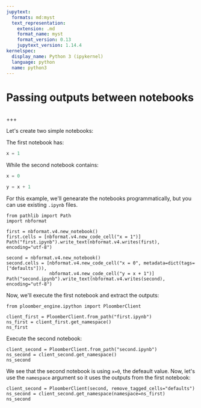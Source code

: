 ```yaml
---
jupytext:
  formats: md:myst
  text_representation:
    extension: .md
    format_name: myst
    format_version: 0.13
    jupytext_version: 1.14.4
kernelspec:
  display_name: Python 3 (ipykernel)
  language: python
  name: python3
---
```


# Passing outputs between notebooks

```{versionadded} 0.0.22
```

+++

Let's create two simple notebooks:

The first notebook has:

```python
x = 1
```

While the second notebook contains:

```python
x = 0

y = x + 1
```

For this example, we'll genearate the notebooks programmatically, but you can use existing `.ipynb` files.

```{code-cell} ipython3
from pathlib import Path
import nbformat

first = nbformat.v4.new_notebook()
first.cells = [nbformat.v4.new_code_cell("x = 1")]
Path("first.ipynb").write_text(nbformat.v4.writes(first), encoding="utf-8")

second = nbformat.v4.new_notebook()
second.cells = [nbformat.v4.new_code_cell("x = 0", metadata=dict(tags=["defaults"])),
                nbformat.v4.new_code_cell("y = x + 1")]
Path("second.ipynb").write_text(nbformat.v4.writes(second), encoding="utf-8")
```

Now, we'll execute the first notebook and extract the outputs:

```{code-cell} ipython3
from ploomber_engine.ipython import PloomberClient

client_first = PloomberClient.from_path("first.ipynb")
ns_first = client_first.get_namespace()
ns_first
```

Execute the second notebook:

```{code-cell} ipython3
client_second = PloomberClient.from_path("second.ipynb")
ns_second = client_second.get_namespace()
ns_second
```

We see that the second notebook is using `x=0`, the defeault value. Now, let's use the `namespace` argument so it uses the outputs from the first notebook:

```{code-cell} ipython3
client_second = PloomberClient(second, remove_tagged_cells="defaults")
ns_second = client_second.get_namespace(namespace=ns_first)
ns_second
```
